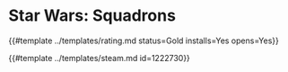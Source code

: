 # Star Wars: Squadrons
<!-- script:Aliases [
    "Star Wars Squadrons"
] -->

{{#template ../templates/rating.md status=Gold installs=Yes opens=Yes}}

{{#template ../templates/steam.md id=1222730}}
